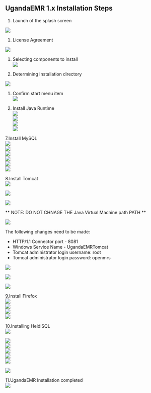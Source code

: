 ## UgandaEMR 1.x Installation Steps

1. Launch of the splash screen

![](/images/installer/splash.jpg)

1. License Agreement

![](/images/installer/1.2-agreement.jpg)

1. Selecting components to install  
   ![](/images/installer/1.3-components.jpg)

2. Determining Installation directory

![](/images/installer/1.4-location.jpg)

1. Confirm start menu item  
   ![](/images/installer/1.5-shortcut.jpg)

2. Install Java Runtime  
   ![](/images/installer/2.1-inst-java.jpg)  
   ![](/images/installer/2.3-java.jpg)  
   ![](/images/installer/2.4-java-2.jpg)  
   ![](/images/installer/2.5-inst-java-complete.jpg)

7.Install MySQL  
![](/images/installer/3.1-mysql-configure.jpg)  
![](/images/installer/3.2-standard.jpg)  
![](/images/installer/3.3-comd1.jpg)  
![](/images/installer/3.4-password-for-root.jpg)  
![](/images/installer/3.5-execute.jpg)  
![](/images/installer/3.6-mysql-finished.jpg)

8.Install Tomcat  
![](/images/installer/4.1-tomcat-installation.jpg)  

![](/images/installer/4.2-tomcat-agree.jpg)  

![](/images/installer/4.4-tomcat-componets.jpg)  

** NOTE:  DO NOT CHNAGE THE Java Virtual Machine path PATH **

![](/images/installer/4.3-java-directory.jpg)  

The following changes need to be made:
  * HTTP/1.1 Connector port - 8081
  * Windows Service Name - UgandaEMRTomcat
  * Tomcat administrator login username: root 
  * Tomcat administrator login password: openmrs
  
 
![](/images/installer/4.5-configure-tomccat.jpg) 

![](/images/installer/4.6-tomcat-location.jpg)

  
![](/images/installer/4.7-tomcat-complete.jpg)

9.Install Firefox  
![](/images/installer/5.3-fire-fox-inst.jpg)  
![](/images/installer/5.4-fire-standard.jpg)  
![](/images/installer/5.5-fire-fox-directory.jpg)  
![](/images/installer/5.1-fire.jpg)

10.Installing HeidiSQL  
![](/images/installer/1.1heidisql.PNG)

![](/images/installer/1.2heidisql.PNG)  
![](/images/installer/1.3heidisql.PNG)  
![](/images/installer/1.4heidisql.PNG)  
![](/images/installer/1.5heidisql.PNG)  
![](/images/installer/1.6heidisql.PNG)

![](/images/installer/1.7heidisql.PNG)

11.UgandaEMR Installation completed  
![](/images/installer/6.0-complete-installation.jpg)

